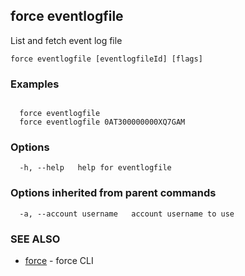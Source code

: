## force eventlogfile

List and fetch event log file

```
force eventlogfile [eventlogfileId] [flags]
```

### Examples

```

  force eventlogfile
  force eventlogfile 0AT300000000XQ7GAM

```

### Options

```
  -h, --help   help for eventlogfile
```

### Options inherited from parent commands

```
  -a, --account username   account username to use
```

### SEE ALSO

* [force](force.md)	 - force CLI

